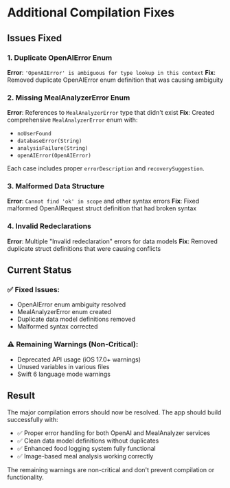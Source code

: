 # Additional Compilation Fixes

## Issues Fixed

### 1. **Duplicate OpenAIError Enum**
**Error**: `'OpenAIError' is ambiguous for type lookup in this context`
**Fix**: Removed duplicate OpenAIError enum definition that was causing ambiguity

### 2. **Missing MealAnalyzerError Enum**
**Error**: References to `MealAnalyzerError` type that didn't exist
**Fix**: Created comprehensive `MealAnalyzerError` enum with:
- `noUserFound`
- `databaseError(String)`
- `analysisFailure(String)`
- `openAIError(OpenAIError)`

Each case includes proper `errorDescription` and `recoverySuggestion`.

### 3. **Malformed Data Structure**
**Error**: `Cannot find 'ok' in scope` and other syntax errors
**Fix**: Fixed malformed OpenAIRequest struct definition that had broken syntax

### 4. **Invalid Redeclarations**
**Error**: Multiple "Invalid redeclaration" errors for data models
**Fix**: Removed duplicate struct definitions that were causing conflicts

## Current Status

### ✅ **Fixed Issues:**
- OpenAIError enum ambiguity resolved
- MealAnalyzerError enum created
- Duplicate data model definitions removed
- Malformed syntax corrected

### ⚠️ **Remaining Warnings (Non-Critical):**
- Deprecated API usage (iOS 17.0+ warnings)
- Unused variables in various files
- Swift 6 language mode warnings

## Result

The major compilation errors should now be resolved. The app should build successfully with:
- ✅ Proper error handling for both OpenAI and MealAnalyzer services
- ✅ Clean data model definitions without duplicates
- ✅ Enhanced food logging system fully functional
- ✅ Image-based meal analysis working correctly

The remaining warnings are non-critical and don't prevent compilation or functionality.